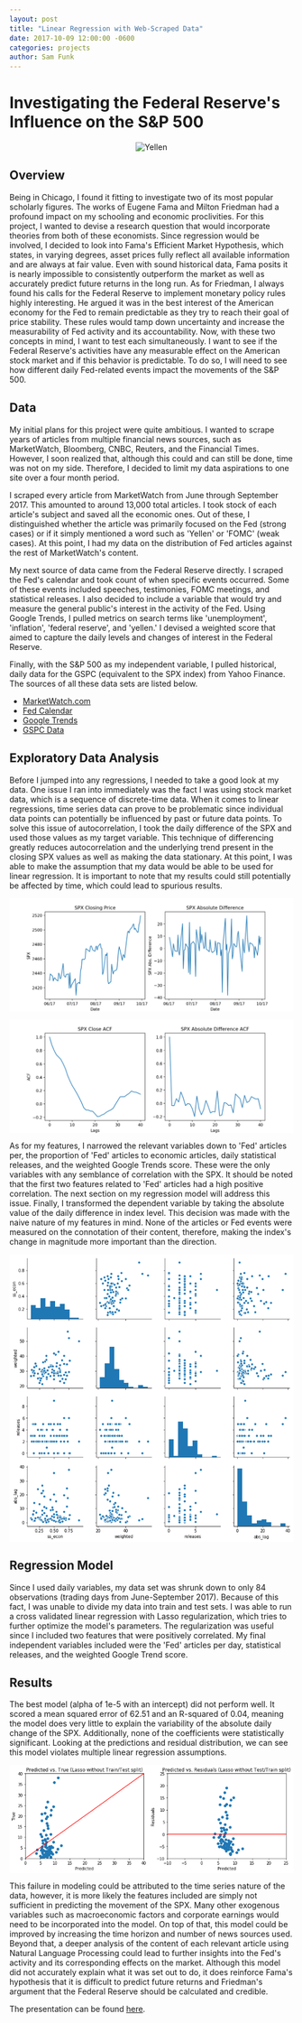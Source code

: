 ```yaml
---
layout: post
title: "Linear Regression with Web-Scraped Data"
date: 2017-10-09 12:00:00 -0600
categories: projects
author: Sam Funk
---
```

# Investigating the Federal Reserve's Influence on the S&P 500  

<p align="center">
  <img src="https://fortunedotcom.files.wordpress.com/2017/03/wgl-2017-janet-yellen.jpg" alt="Yellen" />
</p>

## Overview  

Being in Chicago, I found it fitting to investigate two of its most popular scholarly figures. The works of Eugene Fama and Milton Friedman had a profound impact on my schooling and economic proclivities. For this project, I wanted to devise a research question that would incorporate theories from both of these economists. Since regression would be involved, I decided to look into Fama's Efficient Market Hypothesis, which states, in varying degrees, asset prices fully reflect all available information and are always at fair value. Even with sound historical data, Fama posits it is nearly impossible to consistently outperform the market as well as accurately predict future returns in the long run. As for Friedman, I always found his calls for the Federal Reserve to implement monetary policy rules highly interesting. He argued it was in the best interest of the American economy for the Fed to remain predictable as they try to reach their goal of price stability. These rules would tamp down uncertainty and increase the measurability of Fed activity and its accountability. Now, with these two concepts in mind, I want to test each simultaneously. I want to see if the Federal Reserve's activities have any measurable effect on the American stock market and if this behavior is predictable. To do so, I will need to see how different daily Fed-related events impact the movements of the S&P 500.

## Data  

My initial plans for this project were quite ambitious. I wanted to scrape years of articles from multiple financial news sources, such as MarketWatch, Bloomberg, CNBC, Reuters, and the Financial Times. However, I soon realized that, although this could and can still be done, time was not on my side. Therefore, I decided to limit my data aspirations to one site over a four month period.

I scraped every article from MarketWatch from June through September 2017. This amounted to around 13,000 total articles. I took stock of each article's subject and saved all the economic ones. Out of these, I distinguished whether the article was primarily focused on the Fed (strong cases) or if it simply mentioned a word such as 'Yellen' or 'FOMC' (weak cases). At this point, I had my data on the distribution of Fed articles against the rest of MarketWatch's content.



My next source of data came from the Federal Reserve directly. I scraped the Fed's calendar and took count of when specific events occurred. Some of these events included speeches, testimonies, FOMC meetings, and statistical releases. I also decided to include a variable that would try and measure the general public's interest in the activity of the Fed. Using Google Trends, I pulled metrics on search terms like 'unemployment', 'inflation', 'federal reserve', and 'yellen.' I devised a weighted score that aimed to capture the daily levels and changes of interest in the Federal Reserve.

Finally, with the S&P 500 as my independent variable, I pulled historical, daily data for the GSPC (equivalent to the SPX index) from Yahoo Finance. The sources of all these data sets are listed below.

* [MarketWatch.com](http://www.marketwatch.com/search?q=&m=Keyword&rpp=100&mp=806&bd=true&bd=false&bdv=09%2F30%2F2017&rs=true)  
* [Fed Calendar](https://www.federalreserve.gov/newsevents/2017-september.htm)
* [Google Trends](https://trends.google.com/trends/explore?date=today%203-m&geo=US&q=federal%20reserve)  
* [GSPC Data](https://finance.yahoo.com/quote/%5EGSPC/history?p=%5EGSPC)  

## Exploratory Data Analysis  

Before I jumped into any regressions, I needed to take a good look at my data. One issue I ran into immediately was the fact I was using stock market data, which is a sequence of discrete-time data. When it comes to linear regressions, time series data can prove to be problematic since individual data points can potentially be influenced by past or future data points. To solve this issue of autocorrelation, I took the daily difference of the SPX and used those values as my target variable. This technique of differencing greatly reduces autocorrelation and the underlying trend present in the closing SPX values as well as making the data stationary. At this point, I was able to make the assumption that my data would be able to be used for linear regression. It is important to note that my results could still potentially be affected by time, which could lead to spurious results.

<p align="center"><img src="/images/trend.png?raw=true" alt="Trend" align="center" /></p>

<p align="center"><img src="/images/acf.png?raw=true" alt="ACF" align="center" /></p>  

As for my features, I narrowed the relevant variables down to 'Fed' articles per, the proportion of 'Fed' articles to economic articles, daily statistical releases, and the weighted Google Trends score. These were the only variables with any semblance of correlation with the SPX. It should be noted that the first two features related to 'Fed' articles had a high positive correlation. The next section on my regression model will address this issue. Finally, I transformed the dependent variable by taking the absolute value of the daily difference in index level. This decision was made with the naive nature of my features in mind. None of the articles or Fed events were measured on the connotation of their content, therefore, making the index's change in magnitude more important than the direction.  

<p align="center"><img src="/images/pairplot.png?raw=true" alt="Pairplot" align="center" /></p>  

## Regression Model  

Since I used daily variables, my data set was shrunk down to only 84 observations (trading days from June-September 2017). Because of this fact, I was unable to divide my data into train and test sets. I was able to run a cross validated linear regression with Lasso regularization, which tries to further optimize the model's parameters. The regularization was useful since I included two features that were positively correlated. My final independent variables included were the 'Fed' articles per day, statistical releases, and the weighted Google Trend score.

## Results  

The best model (alpha of 1e-5 with an intercept) did not perform well. It scored a mean squared error of 62.51 and an R-squared of 0.04, meaning the model does very little to explain the variability of the absolute daily change of the SPX. Additionally, none of the coefficients were statistically significant. Looking at the predictions and residual distribution, we can see this model violates multiple linear regression assumptions.

<p align="center"><img src="/images/unsplit_lasso.png?raw=true" alt="Model" align="center" /></p>  

This failure in modeling could be attributed to the time series nature of the data, however, it is more likely the features included are simply not sufficient in predicting the movement of the SPX. Many other exogenous variables such as macroeconomic factors and corporate earnings would need to be incorporated into the model. On top of that, this model could be improved by increasing the time horizon and number of news sources used. Beyond that, a deeper analysis of the content of each relevant article using Natural Language Processing could lead to further insights into the Fed's activity and its corresponding effects on the market. Although this model did not accurately explain what it was set out to do, it does reinforce Fama's hypothesis that it is difficult to predict future returns and Friedman's argument that the Federal Reserve should be calculated and credible.

The presentation can be found [here](https://docs.google.com/presentation/d/1Q5OgRB1UAQfmer1JC7EMdyrNl8OIaRrV552zFdbWkSc/edit#slide=id.g27b47c0ec0_0_105).

